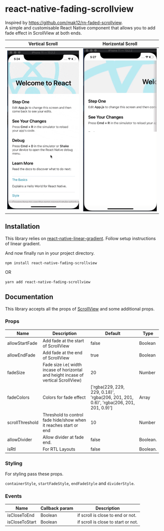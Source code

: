 # react-native-fading-scrollview
Inspired by https://github.com/mak12/rn-faded-scrollview.  
A simple and customisable React Native component that allows you to add fade effect in ScrollView at both ends.

Vertical Scroll             |  Horizontal Scroll
:-------------------------:|:-------------------------:
![](assets/vertical.gif) | ![](assets/horizontal.gif)

## Installation
This library relies on [react-native-linear-gradient](https://github.com/react-native-community/react-native-linear-gradient). Follow setup instructions of linear gradient.

And now finally run in your project directory.

`npm install react-native-fading-scrollview` 

OR

`yarn add react-native-fading-scrollview` 

## Documentation
This library accepts all the props of [ScrollView](https://reactnative.dev/docs/scrollview) and some additional props.
### Props
| Name                      | Description                              | Default     | Type    |
|---------------------------|------------------------------------------|-------------|---------|
| allowStartFade               | Add fade at the start of ScrollView  | false           | Boolean  |
| allowEndFade               | Add fade at the end of ScrollView      | true       | Boolean  |
| fadeSize | Fade size i.e( width incase of horizontal and height incase of vertical ScrollView) | 20     | Number  |
| fadeColors          | Colors for fade effect        | ['rgba(229, 229, 229, 0.18)', 'rgba(206, 201, 201, 0.6)', 'rgba(206, 201, 201, 0.9)']     | Array  |
| scrollThreshold          | Threshold to control fade hide/show when it reaches start or end        | 10     | Number  |
| allowDivider          | Allow divider at fade end.      | false    | Boolean.  |
| isRtl          | For RTL Layouts      | false    | Boolean.  |

### Styling
For styling pass these props.

`containerStyle`, `startFadeStyle`, `endFadeStyle` and `dividerStyle`.

### Events
| Name                      | Callback param                              | Description     |
|---------------------------|------------------------------------------|-------------|
| isCloseToEnd               | Boolean  | if scroll is close to end or not.           |
| isCloseToStart               | Boolean      | if scroll is close to start or not.   |
